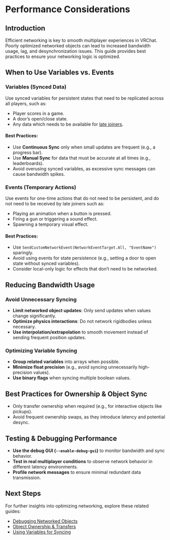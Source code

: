# Performance Considerations

## Introduction
Efficient networking is key to smooth multiplayer experiences in VRChat. Poorly optimized networked objects can lead to increased bandwidth usage, lag, and desynchronization issues. This guide provides best practices to ensure your networking logic is optimized.

## When to Use Variables vs. Events

### **Variables (Synced Data)**
Use synced variables for persistent states that need to be replicated across all players, such as:
- Player scores in a game.
- A door’s open/close state.
- Any data which needs to be available for [late joiners](/worlds/udon/networking/late-joiners).

#### **Best Practices:**
- Use **Continuous Sync** only when small updates are frequent (e.g., a progress bar).
- Use **Manual Sync** for data that must be accurate at all times (e.g., leaderboards).
- Avoid overusing synced variables, as excessive sync messages can cause bandwidth spikes.

### **Events (Temporary Actions)**
Use events for one-time actions that do not need to be persistent, and do not need to be received by late joiners such as:
- Playing an animation when a button is pressed.
- Firing a gun or triggering a sound effect.
- Spawning a temporary visual effect.

#### **Best Practices:**
- Use `SendCustomNetworkEvent(NetworkEventTarget.All, "EventName")` sparingly.
- Avoid using events for state persistence (e.g., setting a door to open state without synced variables).
- Consider local-only logic for effects that don’t need to be networked.

## Reducing Bandwidth Usage
### **Avoid Unnecessary Syncing**
- **Limit networked object updates**: Only send updates when values change significantly.
- **Optimize physics interactions**: Do not network rigidbodies unless necessary.
- **Use interpolation/extrapolation** to smooth movement instead of sending frequent position updates.

### **Optimizing Variable Syncing**
- **Group related variables** into arrays when possible.
- **Minimize float precision** (e.g., avoid syncing unnecessarily high-precision values).
- **Use binary flags** when syncing multiple boolean values.

## Best Practices for Ownership & Object Sync
- Only transfer ownership when required (e.g., for interactive objects like pickups).
- Avoid frequent ownership swaps, as they introduce latency and potential desync.

## Testing & Debugging Performance
- **Use the debug GUI (`--enable-debug-gui`)** to monitor bandwidth and sync behavior.
- **Test in real multiplayer conditions** to observe network behavior in different latency environments.
- **Profile network messages** to ensure minimal redundant data transmission.

## Next Steps
For further insights into optimizing networking, explore these related guides:
- [Debugging Networked Objects](/worlds/udon/networking/debugging)
- [Object Ownership & Transfers](/worlds/udon/networking/ownership)
- [Using Variables for Syncing](/worlds/udon/networking/variables)

